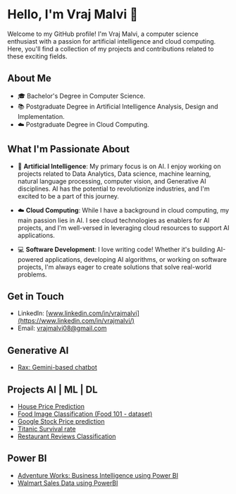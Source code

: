 # Hello, I'm Vraj Malvi 👋

Welcome to my GitHub profile! I'm Vraj Malvi, a computer science enthusiast with a passion for artificial intelligence and cloud computing. Here, you'll find a collection of my projects and contributions related to these exciting fields.

## About Me

- 🎓 Bachelor's Degree in Computer Science.
- 📚 Postgraduate Degree in Artificial Intelligence Analysis, Design and Implementation.
- ☁️ Postgraduate Degree in Cloud Computing.

## What I'm Passionate About

- 🤖 **Artificial Intelligence**: My primary focus is on AI. I enjoy working on projects related to Data Analytics, Data science, machine learning, natural language processing, computer vision, and Generative AI disciplines. AI has the potential to revolutionize industries, and I'm excited to be a part of this journey.

- ☁️ **Cloud Computing**: While I have a background in cloud computing, my main passion lies in AI. I see cloud technologies as enablers for AI projects, and I'm well-versed in leveraging cloud resources to support AI applications.

- 💻 **Software Development**: I love writing code! Whether it's building AI-powered applications, developing AI algorithms, or working on software projects, I'm always eager to create solutions that solve real-world problems.

## Get in Touch

- LinkedIn: [www.linkedin.com/in/vrajmalvi](https://www.linkedin.com/in/vrajmalvi/)
- Email: [vrajmalvi08@gmail.com](mailto:vrajmalvi08@gmail.com)

## Generative AI

- [Rax: Gemini-based chatbot](https://github.com/VrajMalvi/Rax_AI.git)

## Projects AI | ML | DL

- [House Price Prediction](https://github.com/VrajMalvi/House-Price-Prediction.git)
- [Food Image Classification (Food 101 - dataset)](https://github.com/VrajMalvi/Food_vision_101.git)
- [Google Stock Price prediction](https://github.com/VrajMalvi/Google-Stock-price-prediction.git)
- [Titanic Survival rate](https://github.com/VrajMalvi/Titanic-survival-rate.git)
- [Restaurant Reviews Classification](https://github.com/VrajMalvi/Restaurant_Reviews-Classification-.git)

## Power BI
- [Adventure Works: Business Intelligence using Power BI](https://github.com/VrajMalvi/Adventure-Works.git)
- [Walmart Sales Data using PowerBI](https://github.com/VrajMalvi/Walmart-sales-Data.git)
<!---
VrajMalvi/VrajMalvi is a ✨ special ✨ repository because its `README.md` (this file) appears on your GitHub profile.
You can click the Preview link to take a look at your changes.
--->

